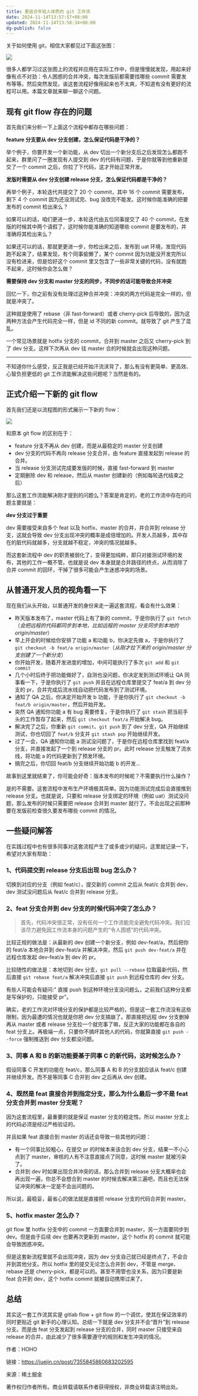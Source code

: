 ```yaml
---
title: 更适合年轻人体质的 git 工作流
date: 2024-11-14T13:57:57+08:00
updated: 2024-11-14T13:58:34+08:00
dg-publish: false
---
```


关于如何使用 git，相信大家都见过下面这张图：

![](https://cdn.wallleap.cn/img/pic/illustration/202411141358169.awebp?imageSlim)

很多人都学习过这张图上的流程并应用在实际工作中，但是慢慢就发现，用起来好像有点不对劲：令人困惑的合并冲突，每次发版前都需要找哪些 commit 需要发布等等。然后突然发现，诶这套流程好像用起来也不太爽，不知道有没有更好的流程可以用。本篇文章就来聊一聊这个问题。

## 现有 git flow 存在的问题

首先我们来分析一下上面这个流程中都存在哪些问题：

**feature 分支要从 dev 分支创建，怎么保证代码是干净的？**

举个例子，你要开发一个新功能，从 dev 切出一个新分支后之后发现怎么都跑不起来，群里问了一圈发现有人提交到 dev 的代码有问题，于是你就等到他重新提交了一个 commit 之后，你拉了下代码，这才开始正常开发。

**发版时需要从 dev 分支创建 release 分支，怎么保证代码都是干净的？**

再举个例子，本轮迭代共提交了 20 个 commit，其中 16 个 commit 需要发布，剩下 4 个 commit 因为还没测试完、bug 没改完不能发。这时候你能准确的把要发布的 commit 检出来么？

如果可以的话，咱们更进一步，本轮迭代由五位同事提交了 40 个 commit，在发版的时候其中两个请假了，这时候你能准确的知道哪些 commit 是要发布的，并准确将其检出来么？

如果还可以的话，那就更更进一步，你检出来之后，发布到 uat 环境，发现代码跑不起来了，结果发现，有个同事偷懒了，某个 commit 因为功能没开发完所以没有检进来，但是恰好这个 commit 里又包含了一些非常关键的代码，没有就跑不起来，这时候你会怎么做？

**需要保持 dev 分支和 master 分支的同步，不同步的话可能导致合并冲突**

回忆一下，你之前有没有处理过这种合并冲突：冲突的两方代码是完全一样的，但就是冲突了。

这种就是使用了 rebase（非 fast-forward）或者 cherry-pick 后导致的，因为这两种方法会产生代码完全一样，但是 id 不同的新 commit。就导致了 git 产生了混乱。

一个常见场景就是 hotfix 分支的 commit，合并到 master 之后又 cherry-pick 到了 dev 分支。这样下次再从 dev 往 master 合的时候就会出现这种问题。

------

不知道你什么感受，反正我是已经开始汗流浃背了，那么有没有更简单、更高效、心智负担更低的 git 工作流能解决这些问题呢？当然是有的。

## 正式介绍一下新的 git flow

首先我们还是以流程图的形式展示一下新的 flow：

![](https://cdn.wallleap.cn/img/pic/illustration/202411141358170.awebp?imageSlim)

和原本 git flow 的区别在于：

- feature 分支不再从 dev 创建，而是从最稳定的 master 分支创建
- dev 分支的代码不再向 release 分支合并，由 feature 直接发起到 release 的合并。
- 当 release 分支测试完成要发版的时候，直接 fast-forward 到 master
- 定期删除 dev 和 release，然后从 master 创建新的（例如每轮迭代结束之后）

那么这套工作流能解决刚才提到的问题么？答案是肯定的，老的工作流中存在的问题主要就是：

**dev 分支过于重要**

dev 需要接受来自多个 feat 以及 hotfix、master 的合并，并合并到 release 分支，这就会导致 dev 分支出现冲突的概率是成倍增加的。开发人员越多，其中存在的脏代码就越多，分支就越不稳定，冲突的情况就越多。

而这套新流程中 dev 的职责被弱化了，变得更加纯粹，即只对接测试环境的发布，其他的工作一概不管。也就是说 dev 本身就是合并路径的终点，从而消除了合并 commit 的回环，干掉了很多可能会产生迷惑冲突的场景。

## 从普通开发人员的视角看一下

现在我们从头开始，以普通开发的身份来走一遍这套流程，看会有什么效果：

- 昨天版本发布了，master 代码上有了新的 commit，于是你执行了 `git fetch`（*会把远程的代码都同步到本地，比如远程的 master 分支同步到本地的 origin/master*）
- 早上开会的时候给你安排了功能 a 和功能 b，你决定先做 a，于是你执行了 `git checkout -b feat/a origin/master`（*从刚才拉下来的 origin/master 分支创建了一个新分支*）
- 你开始开发，随着开发进度的增加，中间可能执行了多次 `git add` 和 `git commit`
- 几个小时后终于把功能做好了，自测也没问题，你决定发到测试环境让 QA 同事看一下，于是你执行了 `git push` 并且在远程仓库里提交了 feat/a 到 dev 分支的 pr，合并完成后流水线自动把代码发布到了测试环境。
- 通知了 QA 之后，你决定开始开发 b 功能，于是你执行了 `git checkout -b feat/b origin/master`，然后开始开发。
- 突然 QA 通知你功能 a 有 bug 需要修复，于是你执行了 `git stash` 把当前手头的工作暂存了起来，然后 `git checkout feat/a` 开始解决 bug。
- 解决完了之后，你重新 `git commit`、`git push` 到了 dev 分支，QA 开始继续测试，你也切回了 `feat/b` 分支并 `git stash pop` 开始继续开发。
- 过了一会，QA 通知你功能 a 测试没问题了，于是你在远程仓库里找到 feat/a 分支，并直接发起了一个到 release 分支的 pr。此时 release 分支触发了流水线，将功能 a 的代码更新到了预发环境。
- 搞完之后，你切回 feat/b 分支继续开始功能 b 的开发...

故事到这里就结束了，你可能会好奇：版本发布的时候呢？不需要执行什么操作？

是的不需要。这套流程中发布生产环境极其简单。因为功能测试完成后会直接推到 release 分支。也就是说，只要和 release 分支绑定的环境（例如 uat）测试没问题，那么发布的时候只需要把 release 合并到 master 就行了。不会出现之前那种要在发版前检查很久要发布哪些 commit 的情况。

## 一些疑问解答

在实践过程中也有很多同事对这套流程产生了或多或少的疑问，这里就记录一下，希望对大家有帮助：

### 1、代码提交到 release 分支后出现 bug 怎么办？

切换到对应的分支（例如 feat/c），提交新的 commit 之后从 feat/c 合并到 dev，dev 测试没问题后从 feat/c 合并到 release 分支。

### 2、feat 分支合并到 dev 分支的时候代码冲突了怎么办？

> 首先，代码冲突很正常，没有任何一个工作流能完全避免代码冲突。我们应该尽力避免因工作流本身的问题产生的“令人困惑”的代码冲突。

比较正规的做法是：从最新的 dev 创建一个新分支，例如 dev-feat/a，然后把你的 feat/a 本地合并到 dev-feat/a 并解决冲突，然后 `git push dev-feat/a` 并在远程仓库发起 dev-feat/a 到 dev 的 pr。

比较随性的做法是：本地切到 dev 分支，`git pull --rebase` 拉取最新代码，然后直接 `git rebase feat/a` 解决冲突后直接 `git push` 到远程仓库的 dev 分支。

有些人可能会有疑问:" 直接 push 到这种环境分支没问题么，之前我们这种分支都是写保护的，只能接受 pr"。

确实，老的工作流对环境分支的保护都是比较严格的，但是这一套工作流没有这些限制，因为最遭的情况也就是你把 dev 分支搞崩了。那直接把远程 dev 分支删掉再从 master 或者 release 分支拉一个就完事了嘛，反正大家的功能都在各自的 feat 分支上。再极端一点，只要你不搞坏其他人的代码，你就算直接 `git push --force` 强制推送到 dev 分支都没问题。

### 3、同事 A 和 B 的新功能要基于同事 C 的新代码，这时候怎么办？

假设同事 C 开发的功能在 feat/c，那么同事 A 和 B 的分支就应该从 feat/c 创建并继续开发。而不是等同事 C 合并到 dev 之后再从 dev 创建。

### 4、既然是 feat 直接合并到指定分支，那么为什么最后一步不是 feat 分支合并到 master 分支呢？

因为这套流程里，最重要的就是保证 master 分支的稳定性。所以 master 分支上的代码必须是经过严格验证的。

并且如果 feat 直接合到 master 的话还会导致一些其他的问题：

- 有一个同事比较粗心，在提交 pr 的时候本来该合到 dev 分支，结果一不小心点到了 master，审核的人有不注意直接点了同意，这时候 master 就被污染了。
- 合并到 dev 时如果出现合并冲突的话，那么合并到 release 分支大概率也会再出现一遍，你总不会想合到 master 的时候去解决第三遍吧，而且也无法保证冲突的解决一定是不会出问题的。

所以说，最稳妥，最省心的做法就是直接把 release 分支的代码合并到 master。

### 5、hotfix master 怎么办？

git flow 里 hotfix 分支中的 commit 一方面要合并到 master，另一方面要同步到 dev。但是由于后续 dev 也要再次更新到 master，这个 hotfix 的 commit 就可能会导致困惑冲突。

但是这套新流程里就不会出现冲突，因为 dev 分支自己就已经是终点了，不会合并到其他分支。所以 hotfix 里的提交无论怎么合并到 dev，不管是 merge、rebase 还是 cherry-pick，都是可以的。甚至不用管也没关系，因为只要是新 feat 合并到 dev，这个 hotfix commit 就被自动携带过来了。

## 总结

其实这一套工作流其实是 gitlab flow + git flow 的一个调优，使其在保证效率的同时更贴近 git 新手的心理认知。总结一下就是 dev 分支并不会“晋升”到 release 分支。而是由 feat 分支发起到 release 分支的合并，同时 master 只接受来自 release 的合并，由此减少了很多需要遵守的规则和发生冲突的情况。

作者：HOHO

链接：<https://juejin.cn/post/7355845860683202595>

来源：稀土掘金

著作权归作者所有。商业转载请联系作者获得授权，非商业转载请注明出处。
